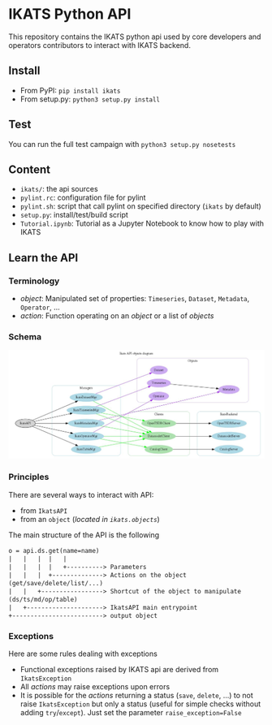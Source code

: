 # IKATS Python API

This repository contains the IKATS python api used by core developers and operators contributors to interact with IKATS backend.

## Install

- From PyPI: `pip install ikats`
- From setup.py: `python3 setup.py install`

## Test

You can run the full test campaign with `python3 setup.py nosetests`

## Content

- `ikats/`: the api sources 
- `pylint.rc`: configuration file for pylint
- `pylint.sh`: script that call pylint on specified directory (`ikats` by default)
- `setup.py`: install/test/build script
- `Tutorial.ipynb`: Tutorial as a Jupyter Notebook to know how to play with IKATS

## Learn the API

### Terminology

- *object*: Manipulated set of properties: `Timeseries`, `Dataset`, `Metadata`, `Operator`, ...
- *action*: Function operating on an *object* or a list of *objects*

### Schema

![IKATS API Diagram](assets/api_diagram.jpg)

### Principles

There are several ways to interact with API:
- from `IkatsAPI`
- from an `object` (*located in `ikats.objects`*)

The main structure of the API is the following

```
o = api.ds.get(name=name)
|   |   |  |   |
|   |   |  |   +----------> Parameters              
|   |   |  +--------------> Actions on the object (get/save/delete/list/...)
|   |   +-----------------> Shortcut of the object to manipulate (ds/ts/md/op/table)
|   +---------------------> IkatsAPI main entrypoint
+-------------------------> output object
```

### Exceptions

Here are some rules dealing with exceptions

- Functional exceptions raised by IKATS api are derived from `IkatsException`
- All *actions* may raise exceptions upon errors
- It is possible for the *actions* returning a status (`save`, `delete`, ...) to not raise `IkatsException` but only a status (useful for simple checks without adding `try`/`except`). Just set the parameter `raise_exception=False`
